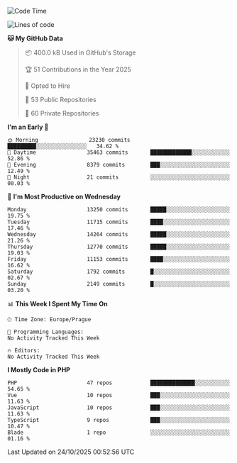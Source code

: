 <!--START_SECTION:waka-->
![Code Time](http://img.shields.io/badge/Code%20Time-1%2C584%20hrs%203%20mins-blue)

![Lines of code](https://img.shields.io/badge/From%20Hello%20World%20I%27ve%20Written-19.1%20million%20lines%20of%20code-blue)

**🐱 My GitHub Data** 

> 📦 400.0 kB Used in GitHub's Storage 
 > 
> 🏆 51 Contributions in the Year 2025
 > 
> 💼 Opted to Hire
 > 
> 📜 53 Public Repositories 
 > 
> 🔑 60 Private Repositories 
 > 
**I'm an Early 🐤** 

```text
🌞 Morning                23230 commits       █████████░░░░░░░░░░░░░░░░   34.62 % 
🌆 Daytime                35463 commits       █████████████░░░░░░░░░░░░   52.86 % 
🌃 Evening                8379 commits        ███░░░░░░░░░░░░░░░░░░░░░░   12.49 % 
🌙 Night                  21 commits          ░░░░░░░░░░░░░░░░░░░░░░░░░   00.03 % 
```
📅 **I'm Most Productive on Wednesday** 

```text
Monday                   13250 commits       █████░░░░░░░░░░░░░░░░░░░░   19.75 % 
Tuesday                  11715 commits       ████░░░░░░░░░░░░░░░░░░░░░   17.46 % 
Wednesday                14264 commits       █████░░░░░░░░░░░░░░░░░░░░   21.26 % 
Thursday                 12770 commits       █████░░░░░░░░░░░░░░░░░░░░   19.03 % 
Friday                   11153 commits       ████░░░░░░░░░░░░░░░░░░░░░   16.62 % 
Saturday                 1792 commits        █░░░░░░░░░░░░░░░░░░░░░░░░   02.67 % 
Sunday                   2149 commits        █░░░░░░░░░░░░░░░░░░░░░░░░   03.20 % 
```


📊 **This Week I Spent My Time On** 

```text
🕑︎ Time Zone: Europe/Prague

💬 Programming Languages: 
No Activity Tracked This Week

🔥 Editors: 
No Activity Tracked This Week
```

**I Mostly Code in PHP** 

```text
PHP                      47 repos            ██████████████░░░░░░░░░░░   54.65 % 
Vue                      10 repos            ███░░░░░░░░░░░░░░░░░░░░░░   11.63 % 
JavaScript               10 repos            ███░░░░░░░░░░░░░░░░░░░░░░   11.63 % 
TypeScript               9 repos             ███░░░░░░░░░░░░░░░░░░░░░░   10.47 % 
Blade                    1 repo              ░░░░░░░░░░░░░░░░░░░░░░░░░   01.16 % 
```




 Last Updated on 24/10/2025 00:52:56 UTC
<!--END_SECTION:waka-->
<!--
**AlexKratky/AlexKratky** is a ✨ _special_ ✨ repository because its `README.md` (this file) appears on your GitHub profile.

Here are some ideas to get you started:

- 🔭 I’m currently working on ...
- 🌱 I’m currently learning ...
- 👯 I’m looking to collaborate on ...
- 🤔 I’m looking for help with ...
- 💬 Ask me about ...
- 📫 How to reach me: ...
- 😄 Pronouns: ...
- ⚡ Fun fact: ...
-->

